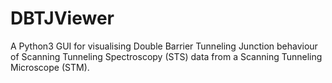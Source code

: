 # DBTJViewer
A Python3 GUI for visualising Double Barrier Tunneling Junction behaviour of Scanning Tunneling Spectroscopy (STS) data from a Scanning Tunneling Microscope (STM).
